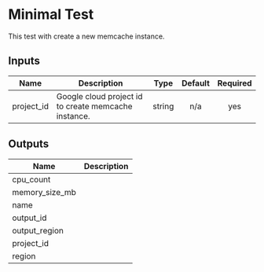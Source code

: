 # Minimal Test

This test with create a new memcache instance.

<!-- BEGINNING OF PRE-COMMIT-TERRAFORM DOCS HOOK -->
## Inputs

| Name | Description | Type | Default | Required |
|------|-------------|:----:|:-----:|:-----:|
| project\_id | Google cloud project id to create memcache instance. | string | n/a | yes |

## Outputs

| Name | Description |
|------|-------------|
| cpu\_count |  |
| memory\_size\_mb |  |
| name |  |
| output\_id |  |
| output\_region |  |
| project\_id |  |
| region |  |

<!-- END OF PRE-COMMIT-TERRAFORM DOCS HOOK -->
